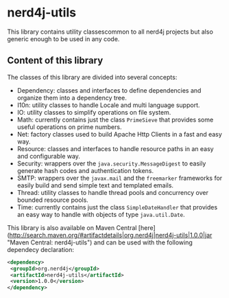 # nerd4j-utils
This library contains utility classescommon to all nerd4j projects but also generic enough to be used in any code.

## Content of this library
The classes of this library are divided into several concepts:

* Dependency: classes and interfaces to define dependencies and organize them into a dependency tree.
* I10n: utility classes to handle Locale and multi language support.
* IO: utility classes to simplify operations on file system.
* Math: currently contains just the class `PrimeSieve` that provides some useful operations on prime numbers.
* Net: factory classes used to build Apache Http Clients in a fast and easy way.
* Resource: classes and interfaces to handle resource paths in an easy and configurable way.
* Security: wrappers over the `java.security.MessageDigest` to easily generate hash codes and authentication tokens.
* SMTP: wrappers over the `javax.mail` and the `freemarker` frameworks for easily build and send simple text and templated emails.
* Thread: utility classes to handle thread pools and concurrency over bounded resource pools.
* Time: currently contains just the class `SimpleDateHandler` that provides an easy way to handle with objects of type `java.util.Date`.


This library is also available on Maven Central [here] (http://search.maven.org/#artifactdetails|org.nerd4j|nerd4j-utils|1.0.0|jar "Maven Central: nerd4j-utils") and can be used with the following dependecy declaration:
```xml
<dependency>
 <groupId>org.nerd4j</groupId>
 <artifactId>nerd4j-utils</artifactId>
 <version>1.0.0</version>
</dependency>
```
